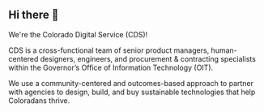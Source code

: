 ## Hi there 👋
We're the Colorado Digital Service (CDS)!

CDS is a cross-functional team of senior product managers, human-centered designers, engineers, and procurement & contracting specialists within the Governor’s Office of Information Technology (OIT).

We use a community-centered and outcomes-based approach to partner with agencies to design, build, and buy sustainable technologies that help Coloradans thrive.

<!--

**Here are some ideas to get you started:**

🙋‍♀️ A short introduction - what is your organization all about?
🌈 Contribution guidelines - how can the community get involved?
👩‍💻 Useful resources - where can the community find your docs? Is there anything else the community should know?
🍿 Fun facts - what does your team eat for breakfast?
🧙 Remember, you can do mighty things with the power of [Markdown](https://docs.github.com/github/writing-on-github/getting-started-with-writing-and-formatting-on-github/basic-writing-and-formatting-syntax)
-->
